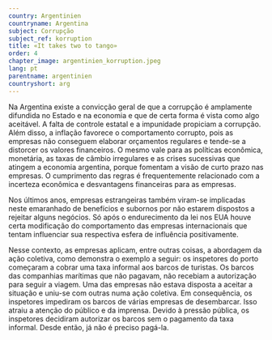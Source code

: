 ```yaml
---
country: Argentinien
countryname: Argentina
subject: Corrupção
subject_ref: korruption
title: «It takes two to tango»
order: 4
chapter_image: argentinien_korruption.jpeg
lang: pt
parentname: argentinien
countryshort: arg
---
```

<div class="content" markdown="1">
Na Argentina existe a convicção geral de que a corrupção é amplamente difundida no Estado e na economia e que de certa forma é vista como algo aceitável. A falta de controle estatal e a impunidade propiciam a corrupção. Além disso, a inflação favorece o comportamento corrupto, pois as empresas não conseguem elaborar orçamentos regulares e tende-se a distorcer os valores financeiros. O mesmo vale para as políticas econômica, monetária, as taxas de câmbio irregulares e as crises sucessivas que atingem a economia argentina, porque fomentam a visão de curto prazo nas empresas. O cumprimento das regras é frequentemente relacionado com a incerteza econômica e desvantagens financeiras para as empresas.

Nos últimos anos, empresas estrangeiras também viram-se implicadas neste emaranhado de benefícios e subornos por não estarem dispostos a rejeitar alguns negócios. Só após o endurecimento da lei nos EUA houve certa modificação do comportamento das empresas internacionais que tentam influenciar sua respectiva esfera de influência positivamente.

Nesse contexto, as empresas aplicam, entre outras coisas, a abordagem da ação coletiva, como demonstra o exemplo a seguir: os inspetores do porto começaram a cobrar uma taxa informal aos barcos de turistas. Os barcos das companhias marítimas que não pagavam, não recebiam a autorização para seguir a viagem. Uma das empresas não estava disposta a aceitar a situação e uniu-se com outras numa ação coletiva. Em consequência, os inspetores impediram os barcos de várias empresas de desembarcar. Isso atraiu a atenção do público e da imprensa. Devido à pressão pública, os inspetores decidiram autorizar os barcos sem o pagamento da taxa informal. Desde então, já não é preciso pagá-la.
</div>
